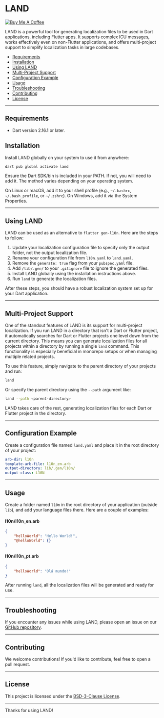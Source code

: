 # LAND

[![Buy Me A Coffee](https://www.buymeacoffee.com/assets/img/custom_images/orange_img.png)](https://www.buymeacoffee.com/lslv1243)

LAND is a powerful tool for generating localization files to be used in Dart applications, including Flutter apps. It supports complex ICU messages, works effectively even on non-Flutter applications, and offers multi-project support to simplify localization tasks in large codebases.

- [Requirements](#requirements)
- [Installation](#installation)
- [Using LAND](#using-land)
- [Multi-Project Support](#multi-project-support)
- [Configuration Example](#configuration-example)
- [Usage](#usage)
- [Troubleshooting](#troubleshooting)
- [Contributing](#contributing)
- [License](#license)

---

## Requirements

- Dart version 2.16.1 or later.

## Installation

Install LAND globally on your system to use it from anywhere:

```bash
dart pub global activate land
```

Ensure the Dart SDK/bin is included in your PATH. If not, you will need to add it. The method varies depending on your operating system.

On Linux or macOS, add it to your shell profile (e.g., `~/.bashrc`, `~/.bash_profile`, or `~/.zshrc`). On Windows, add it via the System Properties.

---

## Using LAND

LAND can be used as an alternative to `flutter gen-l10n`. Here are the steps to follow:

1. Update your localization configuration file to specify only the output folder, not the output localization file.
2. Rename your configuration file from `l10n.yaml` to `land.yaml`.
3. Remove the `generate: true` flag from your `pubspec.yaml` file.
4. Add `/lib/.gen/` to your `.gitignore` file to ignore the generated files.
5. Install LAND globally using the installation instructions above.
6. Run `land` to generate the localization files.

After these steps, you should have a robust localization system set up for your Dart application.

---

## Multi-Project Support

One of the standout features of LAND is its support for multi-project localization. If you run LAND in a directory that isn't a Dart or Flutter project, it automatically searches for Dart or Flutter projects one level down from the current directory. This means you can generate localization files for all projects within a directory by running a single `land` command. This functionality is especially beneficial in monorepo setups or when managing multiple related projects.

To use this feature, simply navigate to the parent directory of your projects and run:

```bash
land
```

Or specify the parent directory using the `--path` argument like:

```bash
land --path <parent-directory>
```

LAND takes care of the rest, generating localization files for each Dart or Flutter project in the directory.

---

## Configuration Example

Create a configuration file named `land.yaml` and place it in the root directory of your project:

```yaml
arb-dir: l10n
template-arb-file: l10n_en.arb
output-directory: lib/.gen/l10n/
output-class: L10N
```

---

## Usage

Create a folder named `l10n` in the root directory of your application (outside `lib`), and add your language files there. Here are a couple of examples:

#### l10n/l10n_en.arb

```json
{
    "helloWorld": "Hello World!",
    "@helloWorld": {}
}
```

#### l10n/l10n_pt.arb

```json
{
    "helloWorld": "Olá mundo!"
}
```

After running `land`, all the localization files will be generated and ready for use.

---

## Troubleshooting

If you encounter any issues while using LAND, please open an issue on our [GitHub repository](https://github.com/lslv1243/land).

---

## Contributing

We welcome contributions! If you'd like to contribute, feel free to open a pull request.

---

## License

This project is licensed under the [BSD-3-Clause License](LICENSE).

---

Thanks for using LAND!
